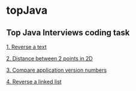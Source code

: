 # topJava

## Top Java Interviews coding task

[1. Reverse a text](https://github.com/mgamio/topJava/blob/master/src/main/java/com/topJava/strings/StringUtils.java)

[2. Distance between 2 points in 2D](https://github.com/mgamio/topJava/blob/master/src/main/java/com/topJava/math/Point.java)

[3. Compare application version numbers](https://github.com/mgamio/topJava/blob/master/src/main/java/com/topJava/strings/StringUtils.java)

[4. Reverse a linked list](https://github.com/mgamio/topJava/blob/master/src/main/java/com/topJava/list/LinkedList.java)
